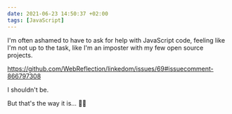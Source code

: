 ```yaml
---
date: 2021-06-23 14:50:37 +02:00
tags: [JavaScript]
---
```


I'm often ashamed to have to ask for help with JavaScript code, feeling like I'm not up to the task, like I'm an imposter with my few open source projects.

https://github.com/WebReflection/linkedom/issues/69#issuecomment-866797308

I shouldn't be.

But that's the way it is… 🤷‍♂️